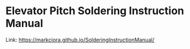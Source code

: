 # Elevator Pitch Soldering Instruction Manual

Link:
https://markciora.github.io/SolderingInstructionManual/


